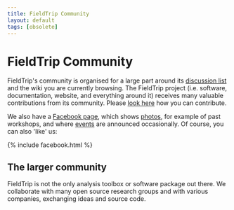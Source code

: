 ```yaml
---
title: FieldTrip Community
layout: default
tags: [obsolete]
---
```


# FieldTrip Community

FieldTrip's community is organised for a large part around its [discussion list](/discussion_list) and the wiki you are currently browsing. The FieldTrip project (i.e. software, documentation, website, and everything around it) receives many valuable contributions from its community. Please [look here](/contribute) how you can contribute.

We also have a [Facebook page](https://www.facebook.com/fieldtriptoolbox/), which shows [photos](https://www.facebook.com/fieldtriptoolbox/photos/), for example of past workshops, and where [events](https://www.facebook.com/fieldtriptoolbox/events/) are announced occasionally. Of course, you can also 'like' us:

{% include facebook.html %}

## The larger community

FieldTrip is not the only analysis toolbox or software package out there. We collaborate with many open source research groups and with various companies, exchanging ideas and source code.
